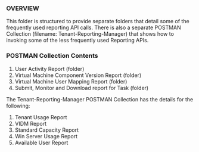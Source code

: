 ### OVERVIEW 

This folder is structured to provide separate folders that detail some of the frequently used reporting API calls. There is also a separate POSTMAN Collection (filename: Tenant-Reporting-Manager) that shows how to invoking some of the less frequently used Reporting APIs.

### POSTMAN Collection Contents

1. User Activity Report (folder)
2. Virtual Machine Component Version Report  (folder)
3. Virtual Machine User Mapping Report (folder)
4. Submit, Monitor and Download report for Task (folder) 

The Tenant-Reporting-Manager POSTMAN Collection has the details for the following:

1. Tenant Usage Report
2. VIDM Report
3. Standard Capacity Report
4. Win Server Usage Report
5. Available User Report